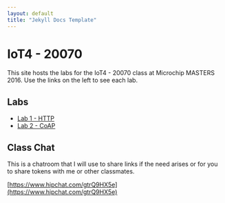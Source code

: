 ```yaml
---
layout: default
title: "Jekyll Docs Template"
---
```


# IoT4 - 20070

This site hosts the labs for the IoT4 - 20070 class at Microchip MASTERS 2016. Use the links on the left to see each lab.

## Labs

* [Lab 1 - HTTP](./lab1)
* [Lab 2 - CoAP](./lab2)


## Class Chat

This is a chatroom that I will use to share links if the need arises or for you to share tokens with me or other classmates.

[https://www.hipchat.com/gtrQ9HX5e](https://www.hipchat.com/gtrQ9HX5e)
